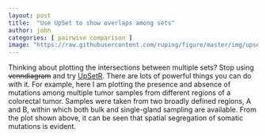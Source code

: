 ```yaml
---
layout: post
title:  "Use UpSet to show overlaps among sets"
author: john
categories: [ pairwise comparison ]
image: "https://raw.githubusercontent.com/ruping/figure/master/img/upset_O.png"
---
```


Thinking about plotting the intersections between multiple sets? Stop using ~~venndiagram~~ and try [UpSetR](https://cran.r-project.org/web/packages/UpSetR/vignettes/basic.usage.html). There are lots of powerful things you can do with it. For example, here I am plotting the presence and absence of mutations among multiple tumor samples from different regions of a colorectal tumor. Samples were taken from two broadly defined regions, A and B, within which both bulk and single-gland sampling are available. From the plot shown above, it can be seen that spatial segregation of somatic mutations is evident.

<!--
## Writing code blocks

There are two types of code elements which can be inserted in Markdown, the first is inline, and the other is block. Inline code is formatted by wrapping any word or words in back-ticks, `like this`. Larger snippets of code can be displayed across multiple lines using triple back ticks:

```
.my-link {
    text-decoration: underline;
}
```

## Full HTML

Perhaps the best part of Markdown is that you're never limited to just Markdown. You can write HTML directly in the Markdown editor and it will just work as HTML usually does. No limits! Here's a standard YouTube embed code as an example:

<p><iframe style="width:100%;" height="315" src="https://www.youtube.com/embed/Cniqsc9QfDo?rel=0&amp;showinfo=0" frameborder="0" allowfullscreen></iframe></p>
-->